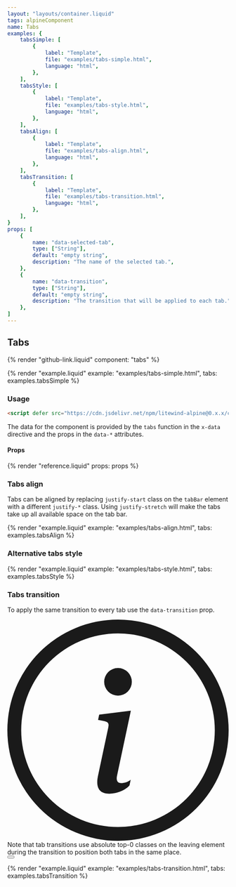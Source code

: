 ```yaml
---
layout: "layouts/container.liquid"
tags: alpineComponent
name: Tabs
examples: {
    tabsSimple: [
        {
            label: "Template",
            file: "examples/tabs-simple.html",
            language: "html",
        },
    ],
    tabsStyle: [
        {
            label: "Template",
            file: "examples/tabs-style.html",
            language: "html",
        },
    ],
    tabsAlign: [
        {
            label: "Template",
            file: "examples/tabs-align.html",
            language: "html",
        },
    ],
    tabsTransition: [
        {
            label: "Template",
            file: "examples/tabs-transition.html",
            language: "html",
        },
    ],
}
props: [
    {
        name: "data-selected-tab",
        type: ["String"],
        default: "empty string",
        description: "The name of the selected tab.",
    },
    {
        name: "data-transition",
        type: ["String"],
        default: "empty string",
        description: "The transition that will be applied to each tab.",
    },
]
---
```

## Tabs

{% render "github-link.liquid" component: "tabs" %}

{% render "example.liquid" example: "examples/tabs-simple.html", tabs: examples.tabsSimple %}

### Usage

```html
<script defer src="https://cdn.jsdelivr.net/npm/litewind-alpine@0.x.x/components/tabs/dist/cdn.min.js"></script>
```

The data for the component is provided by the `tabs` function in the `x-data` directive and the props in the `data-*` attributes.

#### Props

{% render "reference.liquid" props: props %}

### Tabs align

Tabs can be aligned by replacing `justify-start` class on the `tabBar` element with a different `justify-*` class. Using `justify-stretch` will make the tabs take up all available space on the tab bar.

{% render "example.liquid" example: "examples/tabs-align.html", tabs: examples.tabsAlign %}

### Alternative tabs style

{% render "example.liquid" example: "examples/tabs-style.html", tabs: examples.tabsStyle %}

### Tabs transition

To apply the same transition to every tab use the `data-transition` prop.

<div
  x-data="alert"
  class="flex items-center rounded-md border p-5"
  class-info="text-text-700 dark:text-info-200 bg-info-200/20 dark:bg-info-500/50 border-info-400 dark:border-info-500"
  class-warn="text-text-700 dark:text-warn-200 bg-warn-400/20 dark:bg-warn-500/50 border-warn-400 dark:border-warn-500"
  class-danger="text-text-700 dark:text-danger-200 bg-danger-300/20 dark:bg-danger-500/50 border-danger-400 dark:border-danger-500"
  class-success="text-text-700 dark:text-success-200 bg-success-300/20 dark:bg-success-500/50 border-success-400 dark:border-success-500"
>
  <div class="mr-3 empty:hidden">
    <svg
      xmlns="http://www.w3.org/2000/svg"
      fill="currentColor"
      class="h-6 w-6"
      viewBox="0 0 16 16"
    >
      <path
        d="M8 15A7 7 0 1 1 8 1a7 7 0 0 1 0 14m0 1A8 8 0 1 0 8 0a8 8 0 0 0 0 16"
      />
      <path
        d="m8.93 6.588-2.29.287-.082.38.45.083c.294.07.352.176.288.469l-.738 3.468c-.194.897.105 1.319.808 1.319.545 0 1.178-.252 1.465-.598l.088-.416c-.2.176-.492.246-.686.246-.275 0-.375-.193-.304-.533zM9 4.5a1 1 0 1 1-2 0 1 1 0 0 1 2 0"
      />
    </svg>
  </div>
  <div>
  Note that tab transitions use <span class="code-word">absolute top-0</span> classes on the leaving element during the transition to position both tabs in the same place.
  </div>
  <button x-bind="closeButton" class="ml-auto">
    <svg
      xmlns="http://www.w3.org/2000/svg"
      fill="currentColor"
      viewBox="0 0 384 512"
      class="h-6 w-6 text-text-600 dark:text-text-300"
    >
      <path
        d="M342.6 150.6c12.5-12.5 12.5-32.8 0-45.3s-32.8-12.5-45.3 0L192 210.7 86.6 105.4c-12.5-12.5-32.8-12.5-45.3 0s-12.5 32.8 0 45.3L146.7 256 41.4 361.4c-12.5 12.5-12.5 32.8 0 45.3s32.8 12.5 45.3 0L192 301.3 297.4 406.6c12.5 12.5 32.8 12.5 45.3 0s12.5-32.8 0-45.3L237.3 256 342.6 150.6z"
      />
    </svg>
  </button>
</div>

{% render "example.liquid" example: "examples/tabs-transition.html", tabs: examples.tabsTransition %}

